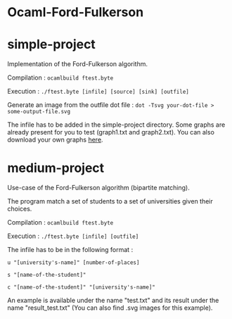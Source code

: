 # Ocaml-Ford-Fulkerson

# simple-project
Implementation of the Ford-Fulkerson algorithm.

Compilation : `ocamlbuild ftest.byte`

Execution : `./ftest.byte [infile] [source] [sink] [outfile]`

Generate an image from the outfile dot file : `dot -Tsvg your-dot-file > some-output-file.svg`

The infile has to be added in the simple-project directory. Some graphs are already present for you to test (graph1.txt and graph2.txt).
You can also download your own graphs [here](https://algorithms.discrete.ma.tum.de/graph-algorithms/flow-ford-fulkerson/index_en.html).

# medium-project
Use-case of the Ford-Fulkerson algorithm (bipartite matching).

The program match a set of students to a set of universities given their choices.

Compilation : `ocamlbuild ftest.byte`

Execution : `./ftest.byte [infile] [outfile]`

The infile has to be in the following format :
```
u "[university's-name]" [number-of-places]

s "[name-of-the-student]"

c "[name-of-the-student]" "[university's-name]"
```

An example is available under the name "test.txt" and its result under the name "result_test.txt" (You can also find .svg images for this example).
